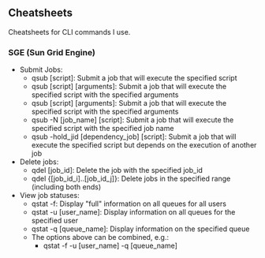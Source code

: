 ## Cheatsheets

Cheatsheets for CLI commands I use.


### SGE (Sun Grid Engine)

- Submit Jobs:
  - qsub [script]: Submit a job that will execute the specified script
  - qsub [script] [arguments]: Submit a job that will execute the specified script with the specified arguments
  - qsub [script] [arguments]: Submit a job that will execute the specified script with the specified arguments
  - qsub -N [job_name] [script]: Submit a job that will execute the specified script with the specified job name
  - qsub -hold_jid [dependency_job] [script]: Submit a job that will execute the specified script but depends on the execution of another job
- Delete jobs:
  - qdel [job_id]: Delete the job with the specified job_id
  - qdel {[job_id_i]..[job_id_j]}: Delete jobs in the specified range (including both ends)
- View job statuses:
  - qstat -f: Display "full" information on all queues for all users
  - qstat -u [user_name]: Display information on all queues for the specified user
  - qstat -q [queue_name]: Display information on the specified queue
  - The options above can be combined, e.g.:
    - qstat -f -u [user_name] -q [queue_name]
